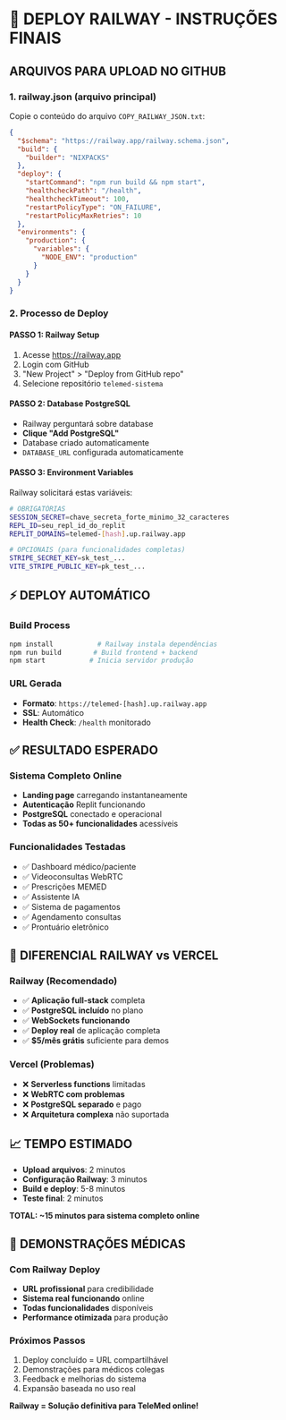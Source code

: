 # 🚀 DEPLOY RAILWAY - INSTRUÇÕES FINAIS

## ARQUIVOS PARA UPLOAD NO GITHUB

### 1. **railway.json** (arquivo principal)
Copie o conteúdo do arquivo `COPY_RAILWAY_JSON.txt`:

```json
{
  "$schema": "https://railway.app/railway.schema.json",
  "build": {
    "builder": "NIXPACKS"
  },
  "deploy": {
    "startCommand": "npm run build && npm start",
    "healthcheckPath": "/health",
    "healthcheckTimeout": 100,
    "restartPolicyType": "ON_FAILURE",
    "restartPolicyMaxRetries": 10
  },
  "environments": {
    "production": {
      "variables": {
        "NODE_ENV": "production"
      }
    }
  }
}
```

### 2. **Processo de Deploy**

#### PASSO 1: Railway Setup
1. Acesse https://railway.app
2. Login com GitHub
3. "New Project" > "Deploy from GitHub repo"
4. Selecione repositório `telemed-sistema`

#### PASSO 2: Database PostgreSQL
- Railway perguntará sobre database
- **Clique "Add PostgreSQL"**
- Database criado automaticamente
- `DATABASE_URL` configurada automaticamente

#### PASSO 3: Environment Variables
Railway solicitará estas variáveis:

```bash
# OBRIGATÓRIAS
SESSION_SECRET=chave_secreta_forte_minimo_32_caracteres
REPL_ID=seu_repl_id_do_replit
REPLIT_DOMAINS=telemed-[hash].up.railway.app

# OPCIONAIS (para funcionalidades completas)
STRIPE_SECRET_KEY=sk_test_...
VITE_STRIPE_PUBLIC_KEY=pk_test_...
```

## ⚡ DEPLOY AUTOMÁTICO

### Build Process
```bash
npm install           # Railway instala dependências
npm run build        # Build frontend + backend
npm start           # Inicia servidor produção
```

### URL Gerada
- **Formato**: `https://telemed-[hash].up.railway.app`
- **SSL**: Automático
- **Health Check**: `/health` monitorado

## ✅ RESULTADO ESPERADO

### Sistema Completo Online
- **Landing page** carregando instantaneamente
- **Autenticação** Replit funcionando
- **PostgreSQL** conectado e operacional
- **Todas as 50+ funcionalidades** acessíveis

### Funcionalidades Testadas
- ✅ Dashboard médico/paciente
- ✅ Videoconsultas WebRTC 
- ✅ Prescrições MEMED
- ✅ Assistente IA
- ✅ Sistema de pagamentos
- ✅ Agendamento consultas
- ✅ Prontuário eletrônico

## 🎯 DIFERENCIAL RAILWAY vs VERCEL

### Railway (Recomendado)
- ✅ **Aplicação full-stack** completa
- ✅ **PostgreSQL incluído** no plano
- ✅ **WebSockets funcionando** 
- ✅ **Deploy real** de aplicação completa
- ✅ **$5/mês grátis** suficiente para demos

### Vercel (Problemas)
- ❌ **Serverless functions** limitadas
- ❌ **WebRTC com problemas** 
- ❌ **PostgreSQL separado** e pago
- ❌ **Arquitetura complexa** não suportada

## 📈 TEMPO ESTIMADO

- **Upload arquivos**: 2 minutos
- **Configuração Railway**: 3 minutos  
- **Build e deploy**: 5-8 minutos
- **Teste final**: 2 minutos

**TOTAL: ~15 minutos para sistema completo online**

## 🎯 DEMONSTRAÇÕES MÉDICAS

### Com Railway Deploy
- **URL profissional** para credibilidade
- **Sistema real funcionando** online
- **Todas funcionalidades** disponíveis
- **Performance otimizada** para produção

### Próximos Passos
1. Deploy concluído = URL compartilhável
2. Demonstrações para médicos colegas
3. Feedback e melhorias do sistema
4. Expansão baseada no uso real

**Railway = Solução definitiva para TeleMed online!**